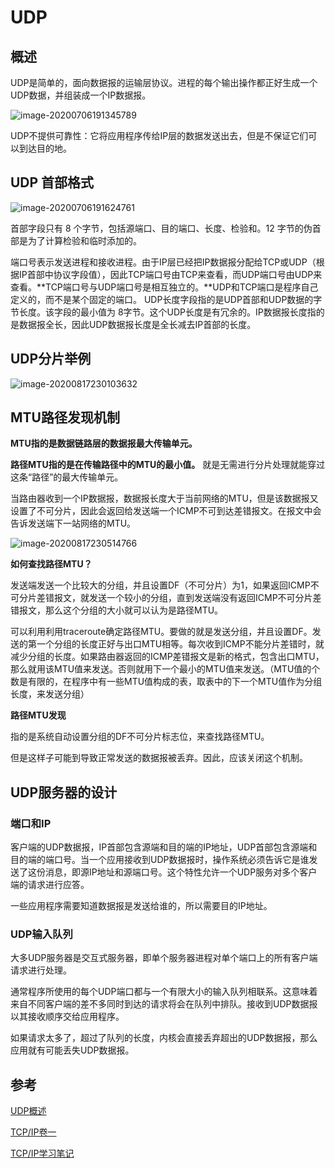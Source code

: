 # UDP



## 概述

UDP是简单的，面向数据报的运输层协议。进程的每个输出操作都正好生成一个UDP数据，并组装成一个IP数据报。

![image-20200706191345789](https://tva1.sinaimg.cn/large/007S8ZIlgy1gghgssqp64j30bw05kglw.jpg)

UDP不提供可靠性：它将应用程序传给IP层的数据发送出去，但是不保证它们可以到达目的地。









## UDP 首部格式

![image-20200706191624761](https://tva1.sinaimg.cn/large/007S8ZIlgy1gghgvi9dm5j30hn071wf2.jpg)

首部字段只有 8 个字节，包括源端口、目的端口、长度、检验和。12 字节的伪首部是为了计算检验和临时添加的。

端口号表示发送进程和接收进程。由于IP层已经把IP数据报分配给TCP或UDP（根据IP首部中协议字段值），因此TCP端口号由TCP来查看，而UDP端口号由UDP来查看。**TCP端口号与UDP端口号是相互独立的。**UDP和TCP端口是程序自己定义的，而不是某个固定的端口。
UDP长度字段指的是UDP首部和UDP数据的字节长度。该字段的最小值为 8字节。这个UDP长度是有冗余的。IP数据报长度指的是数据报全长，因此UDP数据报长度是全长减去IP首部的长度。





## UDP分片举例

![image-20200817230103632](https://tva1.sinaimg.cn/large/007S8ZIlgy1ghu7e95sg8j31180js0vi.jpg)



## MTU路径发现机制

**MTU指的是数据链路层的数据报最大传输单元。**

**路径MTU指的是在传输路径中的MTU的最小值。** 就是无需进行分片处理就能穿过这条“路径”的最大传输单元。

当路由器收到一个IP数据报，数据报长度大于当前网络的MTU，但是该数据报又设置了不可分片，因此会返回给发送端一个ICMP不可到达差错报文。在报文中会告诉发送端下一站网络的MTU。

![image-20200817230514766](https://tva1.sinaimg.cn/large/007S8ZIlgy1ghu7ijxob3j31a40h4q73.jpg)



**如何查找路径MTU？**

 发送端发送一个比较大的分组，并且设置DF（不可分片）为1，如果返回ICMP不可分片差错报文，就发送一个较小的分组，直到发送端没有返回ICMP不可分片差错报文，那么这个分组的大小就可以认为是路径MTU。  

可以利用利用traceroute确定路径MTU。要做的就是发送分组，并且设置DF。发送的第一个分组的长度正好与出口MTU相等。每次收到ICMP不能分片差错时，就减少分组的长度。如果路由器返回的ICMP差错报文是新的格式，包含出口MTU，那么就用该MTU值来发送。否则就用下一个最小的MTU值来发送。（MTU值的个数是有限的，在程序中有一些MTU值构成的表，取表中的下一个MTU值作为分组长度，来发送分组）



**路径MTU发现**

指的是系统自动设置分组的DF不可分片标志位，来查找路径MTU。

但是这样子可能到导致正常发送的数据报被丢弃。因此，应该关闭这个机制。





## UDP服务器的设计



### 端口和IP

客户端的UDP数据报，IP首部包含源端和目的端的IP地址，UDP首部包含源端和目的端的端口号。当一个应用接收到UDP数据报时，操作系统必须告诉它是谁发送了这份消息，即源IP地址和源端口号。这个特性允许一个UDP服务对多个客户端的请求进行应答。

一些应用程序需要知道数据报是发送给谁的，所以需要目的IP地址。



### UDP输入队列

大多UDP服务器是交互式服务器，即单个服务器进程对单个端口上的所有客户端请求进行处理。

通常程序所使用的每个UDP端口都与一个有限大小的输入队列相联系。这意味着来自不同客户端的差不多同时到达的请求将会在队列中排队。接收到UDP数据报以其接收顺序交给应用程序。

如果请求太多了，超过了队列的长度，内核会直接丢弃超出的UDP数据报，那么应用就有可能丢失UDP数据报。



## 参考

[UDP概述](https://blog.csdn.net/china_jeffery/article/details/78923428)

[TCP/IP卷一](http://www.52im.net/topic-tcpipvol1.html)

[TCP/IP学习笔记](https://blog.csdn.net/lh470342237/article/details/76599052?locationNum=10&fps=1)

